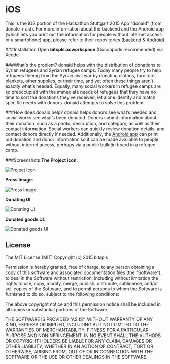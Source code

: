 # iOS
This is the iOS portion of the Hackathon Stuttgart 2015 App "donaid" (from donate + aid). For more information about the backend and the Android app (which lets you print out the information for people without internet access or a smartphone) app, please refer to their repositories ([backend](https://github.com/HStg2015/backend) & [Android](https://github.com/HStg2015/Android))

###Installation
Open **bitspls.xcworkspace** (Cocoapods recommended) via Xcode

###What's the problem?
donaid helps with the distribution of donations to Syrian refugees and Syrian refugee camps. Today many people try to help refugees fleeing from the Syrian civil war by donating clothes, furniture, blankets, other supplies, or their time, and yet often these things aren’t exactly what’s needed. Equally, many social workers in refugee camps are so preoccupied with the immediate needs of refugees that they have no time to sort the donations they’ve received, let alone identify and match specific needs with donors. donaid attempts to solve this problem.

###How does donaid help?
donaid helps donors see what’s needed and social works see what’s been donated. Donors submit information about their donation, such as a photo, description, and category, as well as their contact information. Social workers can quickly review donation details, and contact donors directly if needed. Additionally, the [Android app](https://github.com/HStg2015/Android) can print out donation and donor information so it can be made available to people without internet access, perhaps via a public bulletin board in a refugee camp.

###Screenshots
**The Project icon**:

![Project Icon](https://raw.github.com/HStg2015/iOS/master/ProjectIcon.png "Project Icon")

**Press Image**:

![Press Image](https://raw.github.com/HStg2015/iOS/master/Image1.png "Press Image")

**Donating UI**:

![Donating UI](https://raw.github.com/HStg2015/iOS/master/Image3.png "Donating UI")

**Donated goods UI**:

![Donated goods UI](https://raw.github.com/HStg2015/iOS/master/Image2.png "Donated goods UI")

## License

The MIT License (MIT)
Copyright (c) 2015 bitspls

Permission is hereby granted, free of charge, to any person obtaining a copy of this software and associated documentation files (the "Software"), to deal in the Software without restriction, including without limitation the rights to use, copy, modify, merge, publish, distribute, sublicense, and/or sell copies of the Software, and to permit persons to whom the Software is furnished to do so, subject to the following conditions:

The above copyright notice and this permission notice shall be included in all copies or substantial portions of the Software.

THE SOFTWARE IS PROVIDED "AS IS", WITHOUT WARRANTY OF ANY KIND, EXPRESS OR IMPLIED, INCLUDING BUT NOT LIMITED TO THE WARRANTIES OF MERCHANTABILITY, FITNESS FOR A PARTICULAR PURPOSE AND NONINFRINGEMENT. IN NO EVENT SHALL THE AUTHORS OR COPYRIGHT HOLDERS BE LIABLE FOR ANY CLAIM, DAMAGES OR OTHER LIABILITY, WHETHER IN AN ACTION OF CONTRACT, TORT OR OTHERWISE, ARISING FROM, OUT OF OR IN CONNECTION WITH THE SOFTWARE OR THE USE OR OTHER DEALINGS IN THE SOFTWARE.
